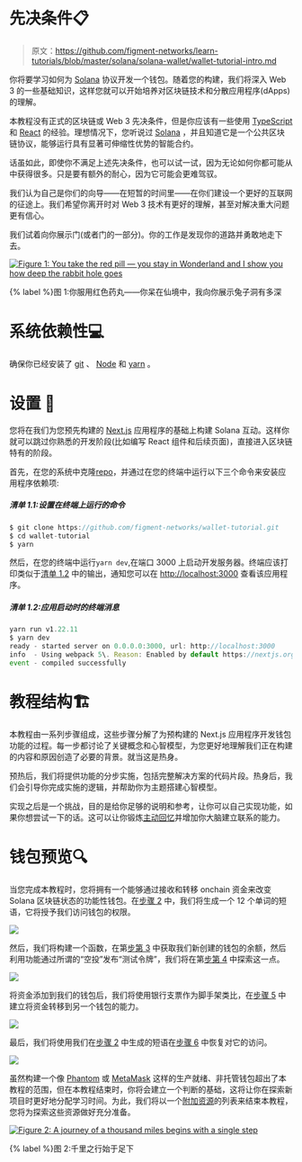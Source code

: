 # 先决条件📋

> 原文：<https://github.com/figment-networks/learn-tutorials/blob/master/solana/solana-wallet/wallet-tutorial-intro.md>

你将要学习如何为 [Solana](https://solana.com/) 协议开发一个钱包。随着您的构建，我们将深入 Web 3 的一些基础知识，这样您就可以开始培养对区块链技术和分散应用程序(dApps)的理解。

本教程没有正式的区块链或 Web 3 先决条件，但是你应该有一些使用 [TypeScript](https://www.typescriptlang.org/) 和 [React](https://reactjs.org/) 的经验。理想情况下，您听说过 [Solana](https://solana.com/) ，并且知道它是一个公共区块链协议，能够运行具有显著可伸缩性优势的智能合约。

话虽如此，即使你不满足上述先决条件，也可以试一试，因为无论如何你都可能从中获得很多。只是要有额外的耐心，因为它可能会更难驾驭。

我们认为自己是你们的向导——在短暂的时间里——在你们建设一个更好的互联网的征途上。我们希望你离开时对 Web 3 技术有更好的理解，甚至对解决重大问题更有信心。

我们试着向你展示门(或者门的一部分)。你的工作是发现你的道路并勇敢地走下去。

[![Figure 1: You take the red pill — you stay in Wonderland and I show you how deep the rabbit hole goes](img/40f613a97e657bad677b9887cc39837c.png)](https://raw.githubusercontent.com/figment-networks/learn-tutorials/master/solana/solana-wallet/assets/cat.jpeg?raw=true)

{% label %}图 1:你服用红色药丸——你呆在仙境中，我向你展示兔子洞有多深

# 系统依赖性<g-emoji class="g-emoji" alias="computer" fallback-src="https://github.githubassets.cimg/icons/emoji/unicode/1f4bb.png">💻</g-emoji>

确保你已经安装了 [git](https://git-scm.com/book/en/v2/Getting-Started-Installing-Git) 、 [Node](https://nodejs.org/en/) 和 [yarn](https://yarnpkg.com/getting-started/install) 。

# 设置 <g-emoji class="g-emoji" alias="bricks" fallback-src="https://github.githubassets.cimg/icons/emoji/unicode/1f9f1.png">🧱</g-emoji>

您将在我们为您预先构建的 [Next.js](https://nextjs.org/) 应用程序的基础上构建 Solana 互动。这样你就可以跳过你熟悉的开发阶段(比如编写 React 组件和后续页面)，直接进入区块链特有的阶段。

首先，在您的系统中克隆[repo](https://github.com/figment-networks/wallet-tutorial)，并通过在您的终端中运行以下三个命令来安装应用程序依赖项:

##### *清单 1.1:设置在终端上运行的命令*

```js
$ git clone https://github.com/figment-networks/wallet-tutorial.git
$ cd wallet-tutorial
$ yarn 
```

然后，在您的终端中运行`yarn dev`,在端口 3000 上启动开发服务器。终端应该打印类似于[清单 1.2](#listing-12-terminal-message-on-app-start-up) 中的输出，通知您可以在 [http://localhost:3000](http://localhost:3000) 查看该应用程序。

##### *清单 1.2:应用启动时的终端消息*

```js
yarn run v1.22.11
$ yarn dev
ready - started server on 0.0.0.0:3000, url: http://localhost:3000
info  - Using webpack 5\. Reason: Enabled by default https://nextjs.org/docs/messages/webpack5
event - compiled successfully 
```

# 教程结构<g-emoji class="g-emoji" alias="building_construction" fallback-src="https://github.githubassets.cimg/icons/emoji/unicode/1f3d7.png">🏗</g-emoji>

本教程由一系列步骤组成，这些步骤分解了为预构建的 Next.js 应用程序开发钱包功能的过程。每一步都讨论了关键概念和心智模型，为您更好地理解我们正在构建的内容和原因创造了必要的背景。就当这是热身。

预热后，我们将提供功能的分步实施，包括完整解决方案的代码片段。热身后，我们会引导你完成实施的逻辑，并帮助你为主题搭建心智模型。

实现之后是一个挑战，目的是给你足够的说明和参考，让你可以自己实现功能，如果你想尝试一下的话。这可以让你锻炼[主动回忆](https://en.wikipedia.org/wiki/Active_recall)并增加你大脑建立联系的能力。

# 钱包预览<g-emoji class="g-emoji" alias="mag" fallback-src="https://github.githubassets.cimg/icons/emoji/unicode/1f50d.png">🔍</g-emoji>

当您完成本教程时，您将拥有一个能够通过接收和转移 onchain 资金来改变 Solana 区块链状态的功能性钱包。在[步骤 2](https://learn.figment.io/tutorials/solana-wallet-step-2) 中，我们将生成一个 12 个单词的短语，它将授予我们访问钱包的权限。

![](img/ca5977e033032fcdeef5abd12ffd2dbb.png)

然后，我们将构建一个函数，在第[步第 3](https://learn.figment.io/tutorials/solana-wallet-step-3) 中获取我们新创建的钱包的余额，然后利用功能通过所谓的“空投”发布“测试令牌”，我们将在第[步第 4](https://learn.figment.io/tutorials/solana-wallet-step-4) 中探索这一点。

![](img/4b2feecee611361515da520929db6096.png)

将资金添加到我们的钱包后，我们将使用银行支票作为脚手架类比，在[步骤 5](https://learn.figment.io/tutorials/solana-wallet-step-5) 中建立将资金转移到另一个钱包的能力。

![](img/36a66147729dc34d88e04722d7e27b38.png)

最后，我们将使用我们在[步骤 2](https://learn.figment.io/tutorials/solana-wallet-step-2) 中生成的短语在[步骤 6](https://learn.figment.io/tutorials/solana-wallet-step-6) 中恢复对它的访问。

![](img/b7794c25ec1ec959fef5c32081f0f9fa.png)

虽然构建一个像 [Phantom](https://phantom.app/) 或 [MetaMask](https://metamask.io/) 这样的生产就绪、非托管钱包超出了本教程的范围，但在本教程结束时，你将会建立一个判断的基础，这将让你在探索新项目时更好地分配学习时间。为此，我们将以一个[附加资源](https://learn.figment.io/tutorials/solana-wallet-conclusion#additional-resources)的列表来结束本教程，您将为探索这些资源做好充分准备。

[![Figure 2: A journey of a thousand miles begins with a single step](img/f60e2485f88d2383a1cbf06ec8c10d9f.png)](https://raw.githubusercontent.com/figment-networks/learn-tutorials/master/solana/solana-wallet/assets/journey.jpeg?raw=true)

{% label %}图 2:千里之行始于足下